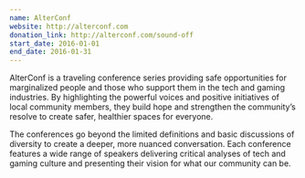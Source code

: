 ```yaml
---
name: AlterConf
website: http://alterconf.com
donation_link: http://alterconf.com/sound-off
start_date: 2016-01-01
end_date: 2016-01-31
---
```


AlterConf is a traveling conference series providing safe opportunities for marginalized people and those who support them in the tech and gaming industries. By highlighting the powerful voices and positive initiatives of local community members, they build hope and strengthen the community’s resolve to create safer, healthier spaces for everyone.

The conferences go beyond the limited definitions and basic discussions of diversity to create a deeper, more nuanced conversation. Each conference features a wide range of speakers delivering critical analyses of tech and gaming culture and presenting their vision for what our community can be.

